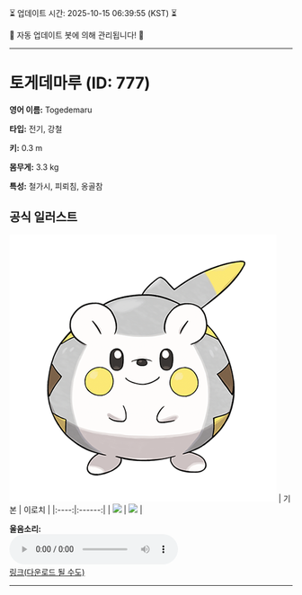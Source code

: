 
⏳ 업데이트 시간: 2025-10-15 06:39:55 (KST) ⏳

🤖 자동 업데이트 봇에 의해 관리됩니다! 🤖

---

# 토게데마루 (ID: 777)
**영어 이름:** Togedemaru

**타입:** 전기, 강철

**키:** 0.3 m

**몸무게:** 3.3 kg

**특성:** 철가시, 피뢰침, 옹골참

## 공식 일러스트
![](https://raw.githubusercontent.com/PokeAPI/sprites/master/sprites/pokemon/other/official-artwork/777.png)
| 기본 | 이로치 |
|:----:|:------:|
| <img src="http://play.pokemonshowdown.com/sprites/ani/togedemaru.gif" width="200"> | <img src="http://play.pokemonshowdown.com/sprites/ani-shiny/togedemaru.gif" width="200"> |

**울음소리:**<br><audio controls src="https://raw.githubusercontent.com/PokeAPI/cries/main/cries/pokemon/latest/777.ogg"></audio><br> [링크(다운로드 될 수도)](https://raw.githubusercontent.com/PokeAPI/cries/main/cries/pokemon/latest/777.ogg)


---
